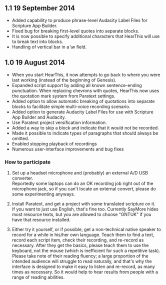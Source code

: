 ﻿## 1.1 19 September 2014
* Added capability to produce phrase-level Audacity Label Files for Scripture App Builder.
* Fixed bug for breaking first-level quotes into separate blocks.
* It is now possible to specify additional characters that HearThis will use to break text into blocks.
* Handling of vertical bar in a \w field.

## 1.0 19 August 2014
* When you start HearThis, it now attempts to go back to where you were last working (instead of the beginning of Genesis).
* Expanded script support by adding all known sentence-ending punctuation. When replacing chevrons with quotes, HearThis now uses the quotation mark system from Paratext settings.
* Added option to allow automatic breaking of quotations into separate blocks to facilitate simple multi-voice recording scenario.
* Added option to generate Audacity Label Files for use with Scripture App Builder and Audacity.
* Use Paratext project versification information.
* Added a way to skip a block and indicate that it would not be recorded.
* Made it possible to indicate types of paragraphs that should always be omitted.
* Enabled stopping playback of recordings
* Numerous user-interface improvements and bug fixes

### How to participate
1. Set up a headset microphone and (probably) an external A/D USB converter.  
        Reportedly some laptops can do an OK recording job right out of the microphone 
        jack, so if you can't locate an external convert, please do some experimenting 
        anyways.</p>
2. Install Paratext, and get a project with some translated scripture on it.  
        If you want to just use English, that's fine too. Currently SayMore hides most 
        resource texts, but you are allowed to choose "GNTUK" if you have that resource 
        installed.</p>
3. Either try it yourself, or if possible, get a non-technical native speaker to 
record for a while in his/her own language. Teach them to find a text, record 
each script item, check their recording, and re-record as necessary. After they 
get the basics, please teach them to use the keyboard, not the mouse (which is 
inefficient for such a repetitive task). Please take note of their reading 
fluency; a large proportion of the intended audience will struggle to read 
naturally, and that's why the interface is designed to make it easy to listen 
and re-record, as many times as necessary.  So it would help to hear 
results from people with a range of reading abilities.
